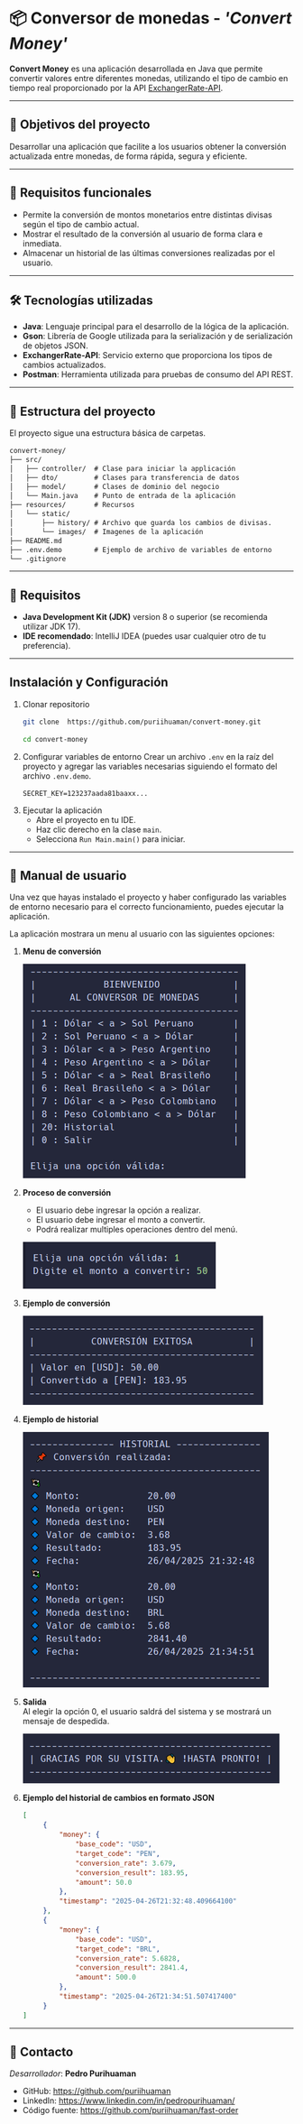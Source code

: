# 📦 Conversor de monedas - _'Convert Money'_

**Convert Money** es una aplicación desarrollada en Java que permite convertir valores entre
diferentes monedas, utilizando el tipo de cambio en tiempo real proporcionado por la
API [ExchangerRate-API](https://app.exchangerate-api.com/dashboard).

---

## 🎯 Objetivos del proyecto

Desarrollar una aplicación que facilite a los usuarios obtener la conversión actualizada entre
monedas, de forma rápida, segura y eficiente.

---

## 🧩 Requisitos funcionales

- Permite la conversión de montos monetarios entre distintas divisas según el tipo de cambio actual.
- Mostrar el resultado de la conversión al usuario de forma clara e inmediata.
- Almacenar un historial de las últimas conversiones realizadas por el usuario.

---

## 🛠 Tecnologías utilizadas

- **Java**: Lenguaje principal para el desarrollo de la lógica de la aplicación.
- **Gson**: Librería de Google utilizada para la serialización y de serialización de objetos JSON.
- **ExchangerRate-API**: Servicio externo que proporciona los tipos de cambios actualizados.
- **Postman**: Herramienta utilizada para pruebas de consumo del API REST.

---

## 🧱 Estructura del proyecto

El proyecto sigue una estructura básica de carpetas.

```
convert-money/
├── src/
│   ├── controller/  # Clase para iniciar la applicación
│   ├── dto/         # Clases para transferencia de datos
│   ├── model/       # Clases de dominio del negocio
│   └── Main.java    # Punto de entrada de la aplicación
├── resources/       # Recursos
│   └── static/
│       ├── history/ # Archivo que guarda los cambios de divisas.
│       └── images/  # Imagenes de la aplicación
├── README.md
├── .env.demo        # Ejemplo de archivo de variables de entorno
└── .gitignore
```

---

## 📄 Requisitos

- **Java Development Kit (JDK)** version 8 o superior (se recomienda utilizar JDK 17).
- **IDE recomendado**: IntelliJ IDEA (puedes usar cualquier otro de tu preferencia).

---

## Instalación y Configuración

1. Clonar repositorio
   ```bash
   git clone  https://github.com/puriihuaman/convert-money.git
   ```
   ```bash
   cd convert-money
   ```
2. Configurar variables de entorno
   Crear un archivo `.env` en la raíz del proyecto y agregar las variables necesarias siguiendo
   el formato del archivo `.env.demo`.
   ```
   SECRET_KEY=123237aada81baaxx... 
   ```
3. Ejecutar la aplicación
    - Abre el proyecto en tu IDE.
    - Haz clic derecho en la clase `main`.
    - Selecciona `Run Main.main()` para iniciar.

---

## 👨 Manual de usuario

Una vez que hayas instalado el proyecto y haber configurado las variables de entorno necesario
para el correcto funcionamiento, puedes ejecutar la aplicación.

La aplicación mostrara un menu al usuario con las siguientes opciones:

1. **Menu de conversión**

   ![Menu](./resources/static/images/menu.png)
2. **Proceso de conversión**
    - El usuario debe ingresar la opción a realizar.
    - El usuario debe ingresar el monto a convertir.
    - Podrá realizar multiples operaciones dentro del menú.

   ![Data entry](./resources/static/images/data-entry.png)
3. **Ejemplo de conversión**

   ![Response](./resources/static/images/response.png)
4. **Ejemplo de historial**

   ![History](./resources/static/images/history.png)
5. **Salida**  
   Al elegir la opción 0, el usuario saldrá del sistema y se mostrará un mensaje de despedida.

   ![Goodbye](./resources/static/images/goodbye.png)
6. **Ejemplo del historial de cambios en formato JSON**
   ```json
   [
        {
            "money": {
                "base_code": "USD",
                "target_code": "PEN",
                "conversion_rate": 3.679,
                "conversion_result": 183.95,
                "amount": 50.0
            },
            "timestamp": "2025-04-26T21:32:48.409664100"
        },
        {
            "money": {
                "base_code": "USD",
                "target_code": "BRL",
                "conversion_rate": 5.6828,
                "conversion_result": 2841.4,
                "amount": 500.0
            },
            "timestamp": "2025-04-26T21:34:51.507417400"
        }
   ]
   ```

---

## 📨 Contacto

_Desarrollador_: **Pedro Purihuaman**

- GitHub: https://github.com/puriihuaman
- LinkedIn: https://www.linkedin.com/in/pedropurihuaman/
- Código fuente: https://github.com/puriihuaman/fast-order
